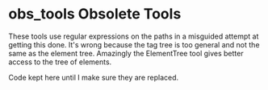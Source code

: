 # obs_tools Obsolete Tools
These tools use regular expressions on the paths in a misguided attempt at getting this done.
It's wrong because the tag tree is too general and not the same as the element tree. Amazingly
the ElementTree tool gives better access to the tree of elements.

Code kept here until I make sure they are replaced. 
